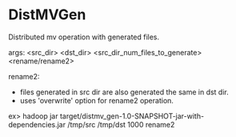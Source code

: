 # DistMVGen
Distributed mv operation with generated files.

args: <src_dir> <dst_dir> <src_dir_num_files_to_generate> <rename/rename2>

rename2: 
* files generated in src dir are also generated the same in dst dir.
* uses 'overwrite' option for rename2 operation.

ex> hadoop jar target/distmv_gen-1.0-SNAPSHOT-jar-with-dependencies.jar /tmp/src /tmp/dst 1000 rename2
